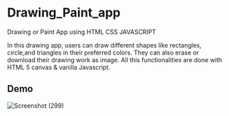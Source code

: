 # Drawing_Paint_app

Drawing or Paint App using HTML CSS JAVASCRIPT

In this drawing app, users can draw different shapes like rectangles, circle,and triangles in their preferred colors. They can also erase or download their drawing work as image. All this functionalities are done with HTML 5 canvas & vanilla Javascript.

## Demo

![Screenshot (299)](https://github.com/yogeshNavghane67/Drawing_Paint_app/assets/124075039/282db05e-533d-47d2-81de-f347bb319ab8)
